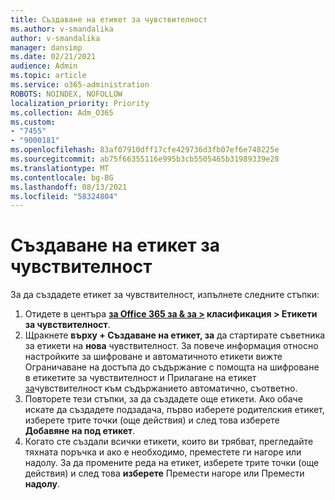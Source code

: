```yaml
---
title: Създаване на етикет за чувствителност
ms.author: v-smandalika
author: v-smandalika
manager: dansimp
ms.date: 02/21/2021
audience: Admin
ms.topic: article
ms.service: o365-administration
ROBOTS: NOINDEX, NOFOLLOW
localization_priority: Priority
ms.collection: Adm_O365
ms.custom:
- "7455"
- "9000181"
ms.openlocfilehash: 83af07910dff17cfe429736d3fb07ef6e748225e
ms.sourcegitcommit: ab75f66355116e995b3cb5505465b31989339e28
ms.translationtype: MT
ms.contentlocale: bg-BG
ms.lasthandoff: 08/13/2021
ms.locfileid: "58324804"
---
```

# <a name="create-a-sensitivity-label"></a>Създаване на етикет за чувствителност

За да създадете етикет за чувствителност, изпълнете следните стъпки:

1. Отидете в центъра **[за Office 365 за & за >](https://sip.protection.office.com/) класификация > Етикети за чувствителност**.
2. Щракнете **върху + Създаване на етикет, за** да стартирате съветника за етикети на **нова** чувствителност. За повече информация относно настройките за [](https://docs.microsoft.com/microsoft-365/compliance/encryption-sensitivity-labels) шифроване и автоматичното етикети вижте Ограничаване на достъпа до съдържание с помощта на шифроване в етикетите за чувствителност и Прилагане на етикет [за](https://docs.microsoft.com/microsoft-365/compliance/apply-sensitivity-label-automatically)чувствителност към съдържанието автоматично, съответно.
3. Повторете тези стъпки, за да създадете още етикети. Ако обаче искате да създадете подзадача, първо изберете родителския етикет, изберете трите точки (още действия) и след това изберете **Добавяне на под етикет**.
4. Когато сте създали всички етикети, които ви трябват, прегледайте тяхната поръчка и ако е необходимо, преместете ги нагоре или надолу. За да промените реда на етикет, изберете трите точки (още действия) и след това **изберете** Премести нагоре или Премести **надолу**. 
